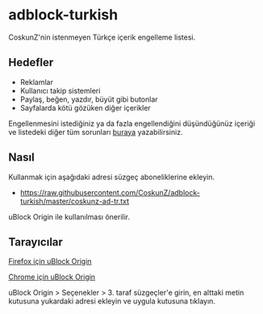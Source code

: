 adblock-turkish
===============

CoskunZ'nin istenmeyen Türkçe içerik engelleme listesi.

Hedefler
----------

* Reklamlar
* Kullanıcı takip sistemleri
* Paylaş, beğen, yazdır, büyüt gibi butonlar
* Sayfalarda kötü gözüken diğer içerikler

Engellenmesini istediğiniz ya da fazla engellendiğini düşündüğünüz içeriği ve listedeki diğer tüm sorunları [buraya](https://github.com/CoskunZ/adblock-turkish/issues) yazabilirsiniz.


Nasıl
----------

Kullanmak için aşağıdaki adresi süzgeç aboneliklerine ekleyin.

* https://raw.githubusercontent.com/CoskunZ/adblock-turkish/master/coskunz-ad-tr.txt


uBlock Origin ile kullanılması önerilir.


Tarayıcılar
----------

[Firefox için uBlock Origin](https://addons.mozilla.org/en-us/firefox/addon/ublock-origin/)

[Chrome için uBlock Origin](https://chrome.google.com/webstore/detail/ublock-origin/cjpalhdlnbpafiamejdnhcphjbkeiagm)

uBlock Origin > Seçenekler > 3. taraf süzgeçler'e girin, en alttaki metin kutusuna yukardaki adresi ekleyin ve uygula kutusuna tıklayın. 

